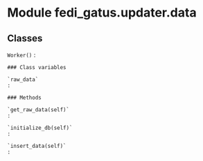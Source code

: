 Module fedi_gatus.updater.data
==============================

Classes
-------

`Worker()`
:   

    ### Class variables

    `raw_data`
    :

    ### Methods

    `get_raw_data(self)`
    :

    `initialize_db(self)`
    :

    `insert_data(self)`
    :